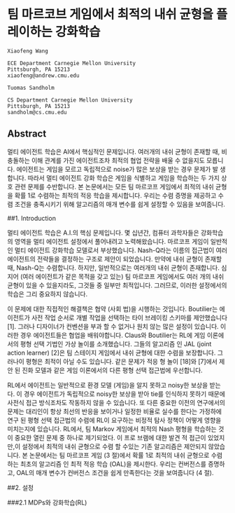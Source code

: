 # 팀 마르코브 게임에서 최적의 내쉬 균형을 플레이하는 강화학습

```
Xiaofeng Wang

ECE Department Carnegie Mellon University 
Pittsburgh, PA 15213 
xiaofeng@andrew.cmu.edu

Tuomas Sandholm

CS Department Carnegie Mellon University 
Pittsburgh, PA 15213 
sandholm@cs.cmu.edu
```

## Abstract
멀티 에이전트 학습은 AI에서 핵심적인 문제입니다. 여러개의 내쉬 균형이 존재할 때, 비 충돌하는 이해 관계를 가진 에이전트조차 최적의 협업 전략을 배울 수 없을지도 모릅니다. 에이전트는 게임을 모르고 독립적으로 noise가 많은 보상을 받는 경우 문제가 발 생합니다. 따라서 멀티 에이전트 강화 학습은 게임을 식별하고 게임을 학습하는 두 가지 상호 관련 문제를 수반합니다. 본 논문에서는 모든 팀 마르코프 게임에서 최적의 내쉬 균형을 확률 1로 수렴하는 최적의 적응 학습을 제시합니다. 우리는 수렴 증명을 제공하고 수렴 조건을 충족시키기 위해 알고리즘의 매개 변수를 쉽게 설정할 수 있음을 보여줍니다.

##1. Introduction

멀티 에이전트 학습은 A.I.의 핵심 문제입니다. 몇 십년간, 컴퓨터 과학자들은 강화학습의 영역을 멀티 에이전트 설정에서 풀어내려고 노력해왔습니다. 마르코프 게임이 일반적인 멀티 에이전트 강화학습 모델로서 부상했습니다. Nash-Q라는 이름의 접근법이 여러 에이전트의 전략들을 결정하는 구조로 제안이 되었습니다. 만약에 내쉬 균형이 존재할 때, Nash-Q는 수렴합니다. 하지만, 일반적으로는 여러개의 내쉬 균형이 존재합니다. 심지어 (여러 에이전트가 같은 목적을 갖고 있는) 팀 마르코프 게임에서도 여러 개의 내쉬 균형이 있을 수 있을지라도, 그것들 중 일부만 최적입니다. 그러므로, 이러한 설정에서의 학습은 그리 중요하지 않습니다.

이 문제에 대한 직접적인 해결책은 협약 (사회 법)을 시행하는 것입니다. Boutilier는 에이전트가 사전 작업 순서로 개별 작업을 선택하는 타이 브레이킹 스키마를 제안했습니다 [1]. 그러나 디자이너가 컨벤션을 부과 할 수 없거나 원치 않는 많은 설정이 있습니다. 이러한 경우 에이전트들은 협업을 배워야합니다. Claus와 Boutilier는 RL에 게임 이론에서의 평형 선택 기법인 가상 놀이를 소개했습니다. 그들의 알고리즘 인 JAL (joint action learner) [2]은 팀 스테이지 게임에서 내쉬 균형에 대한 수렴을 보장합니다. 그러나이 평형은 최적이 아닐 수도 있습니다. 같은 문제가 적응 형 놀이 [18]와 [7]에서 제안 된 진화 모델과 같은 게임 이론에서의 다른 평형 선택 접근법에 우선합니다.

RL에서 에이전트는 일반적으로 환경 모델 (게임)을 알지 못하고 noisy한 보상을 받는다. 이 경우 에이전트가 독립적으로 noisy한 보상을 받아 tie를 인식하지 못하기 때문에 사전식 접근 방식조차도 작동하지 않을 수 있습니다. 또 다른 중요한 이전의 연구에서의 문제는 대리인이 항상 최선의 반응을 보이거나 일정한 비율로 실수를 한다는 가정하에 연구 된 평형 선택 접근법의 수렴에 RL이 요구하는 비정적 탐사 정책이 어떻게 영향을 미치는지에 있습니다. RL에서, 팀 Markov 게임에서 최적의 Nash 평형을 학습하는 것이 중요한 열린 문제 중 하나로 제기되었다. 이 프로 브램에 대한 발견 적 접근이 있었지만,이 설정에서 최적의 내쉬 균형으로 수렴 할 수있는 기존 알고리즘은 제안되지 않았습니다.
본 논문에서는 팀 마르코프 게임 (3 절)에서 확률 1로 최적의 내쉬 균형으로 수렴하는 최초의 알고리즘 인 최적 적응 학습 (OAL)을 제시한다. 우리는 컨버전스를 증명하고, OAL의 매개 변수가 컨버전스 조건을 쉽게 만족한다는 것을 보여줍니다 (4 절).

##2. 설정

###2.1 MDPs와 강화학습(RL)
